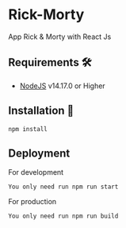 # Rick-Morty
App Rick &amp; Morty with React Js

## Requirements 🛠️
- [NodeJS](https://nodejs.org/es/) v14.17.0 or Higher

## Installation 🔧
```
npm install
```

## Deployment
For development
```
You only need run npm run start
```

For production
```
You only need run npm run build
```